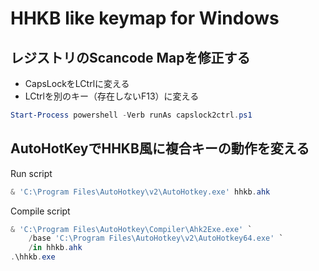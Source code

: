 # HHKB like keymap for Windows

## レジストリのScancode Mapを修正する

- CapsLockをLCtrlに変える
- LCtrlを別のキー（存在しないF13）に変える

```ps1
Start-Process powershell -Verb runAs capslock2ctrl.ps1
```

## AutoHotKeyでHHKB風に複合キーの動作を変える

Run script

```ps1
& 'C:\Program Files\AutoHotkey\v2\AutoHotkey.exe' hhkb.ahk
```

Compile script

```ps1
& 'C:\Program Files\AutoHotkey\Compiler\Ahk2Exe.exe' `
    /base 'C:\Program Files\AutoHotkey\v2\AutoHotkey64.exe' `
    /in hhkb.ahk
.\hhkb.exe
```
